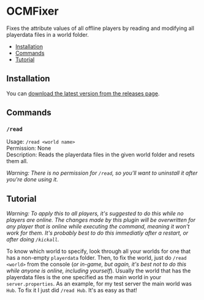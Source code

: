 # OCMFixer
Fixes the attribute values of all offline players by reading and modifying all playerdata files in a world folder.

- [Installation](#installation)
- [Commands](#commands)
- [Tutorial](#tutorial)

## Installation 
You can [download the latest version from the releases page](https://www.github.com/Rayzr522/OCMFixer/releases).

## Commands
### `/read`
Usage: `/read <world name>`  
Permission: None  
Description: Reads the playerdata files in the given world folder and resets them all.

_Warning: There is no permission for `/read`, so you'll want to uninstall it after you're done using it._

## Tutorial
_Warning: To apply this to all players, it's suggested to do this while no players are online. The changes made by this plugin will be overwritten for any player that is online while executing the command, meaning it won't work for them. It's probably best to do this immediatly after a restart, or after doing `/kickall`._

To know which world to specify, look through all your worlds for one that has a non-empty `playerdata` folder. Then, to fix the world, just do `/read <world>` from the console (_or in-game, but again, it's best not to do this while anyone is online, including yourself_). Usually the world that has the playerdata files is the one specified as the main world in your `server.properties`. As an example, for my test server the main world was `Hub`. To fix it I just did `/read Hub`. It's as easy as that!